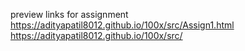 preview links for assignment 
https://adityapatil8012.github.io/100x/src/Assign1.html
https://adityapatil8012.github.io/100x/src/
